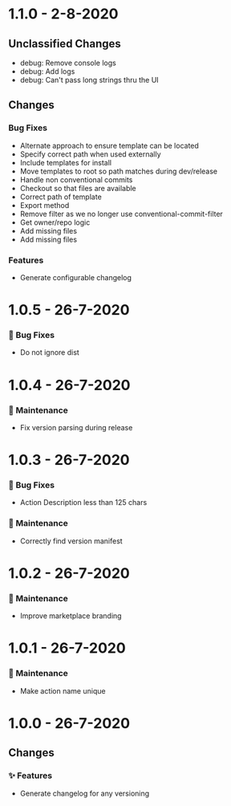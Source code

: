 # 1.1.0 - 2-8-2020

## Unclassified Changes

- debug: Remove console logs
- debug: Add logs
- debug: Can't pass long strings thru the UI

## Changes

### Bug Fixes
    
- Alternate approach to ensure template can be located
- Specify correct path when used externally
- Include templates for install
- Move templates to root so path matches during dev/release
- Handle non conventional commits
- Checkout so that files are available
- Correct path of template
- Export method
- Remove filter as we no longer use conventional-commit-filter
- Get owner/repo logic
- Add missing files
- Add missing files
### Features
    
- Generate configurable changelog

# 1.0.5 - 26-7-2020
### 🐛 Bug Fixes
    
- Do not ignore dist

# 1.0.4 - 26-7-2020

### 🧰 Maintenance

- Fix version parsing during release

# 1.0.3 - 26-7-2020

### 🐛 Bug Fixes

- Action Description less than 125 chars

### 🧰 Maintenance

- Correctly find version manifest

# 1.0.2 - 26-7-2020

### 🧰 Maintenance

- Improve marketplace branding

# 1.0.1 - 26-7-2020

### 🧰 Maintenance

- Make action name unique

# 1.0.0 - 26-7-2020

## Changes

### ✨ Features

- Generate changelog for any versioning
